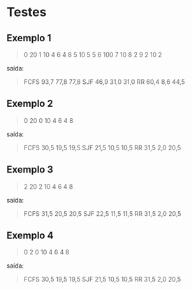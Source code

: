 # Testes

## Exemplo 1
>
>0 20
1 10
4 6
4 8
5 10
5 5
6 100
7 10
8 2
9 2
10 2

saída:
>
> FCFS 93,7 77,8 77,8
SJF 46,9 31,0 31,0
RR 60,4 8,6 44,5

## Exemplo 2
>
>0 20
0 10
4 6
4 8

saída:
>
>FCFS 30,5 19,5 19,5
SJF 21,5 10,5 10,5
RR 31,5 2,0 20,5

## Exemplo 3

>
>2 20
2 10
4 6
4 8

saída:
>
>FCFS 31,5 20,5 20,5
SJF 22,5 11,5 11,5
RR 31,5 2,0 20,5

## Exemplo 4

>
>0 2
0 10
4 6
4 8

saída:
>
>FCFS 30,5 19,5 19,5
SJF 21,5 10,5 10,5
RR 31,5 2,0 20,5